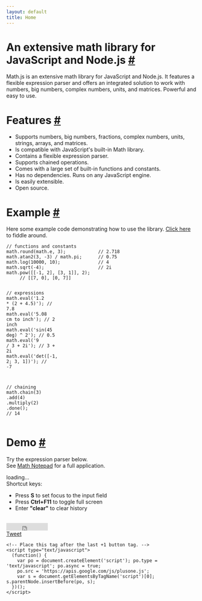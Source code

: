 ```yaml
---
layout: default
title: Home
---
```


<h1 id="an-extensive-math-library-for-javascript-and-nodejs">An extensive math library for JavaScript and Node.js <a href="#an-extensive-math-library-for-javascript-and-nodejs" title="Permalink">#</a></h1>

Math.js is an extensive math library for JavaScript and Node.js.
It features a flexible expression parser and offers an integrated solution
to work with numbers, big numbers, complex numbers, units, and matrices.
Powerful and easy to use.


<h1 id="features">Features <a href="#features" title="Permalink">#</a></h1>

- Supports numbers, big numbers, fractions, complex numbers, units, strings, arrays, and matrices.
- Is compatible with JavaScript's built-in Math library.
- Contains a flexible expression parser.
- Supports chained operations.
- Comes with a large set of built-in functions and constants.
- Has no dependencies. Runs on any JavaScript engine.
- Is easily extensible.
- Open source.

<div class="cols">
  <div class="left">
    <h1 id="example">Example <a href="#example" title="Permalink">#</a></h1>
    <p>
      Here some example code demonstrating how to use the library.
      <a href="http://jsbin.com/devacu/edit">Click here</a> to fiddle around.
    </p>
    <div class="highlight">
<pre><code class="language-js" data-lang="js"><span class="c1">// functions and constants</span>
<span class="nx">math</span><span class="p">.</span><span class="nx">round</span><span class="p">(</span><span class="nx">math</span><span class="p">.</span><span class="nx">e</span><span class="p">,</span> <span class="mi">3</span><span class="p">);</span>            <span class="c1">// 2.718</span>
<span class="nx">math</span><span class="p">.</span><span class="nx">atan2</span><span class="p">(</span><span class="mi">3</span><span class="p">,</span> <span class="o">-</span><span class="mi">3</span><span class="p">)</span> <span class="o">/</span> <span class="nx">math</span><span class="p">.</span><span class="nx">pi</span><span class="p">;</span>      <span class="c1">// 0.75</span>
<span class="nx">math</span><span class="p">.</span><span class="nx">log</span><span class="p">(</span><span class="mi">10000</span><span class="p">,</span> <span class="mi">10</span><span class="p">);</span>              <span class="c1">// 4</span>
<span class="nx">math</span><span class="p">.</span><span class="nx">sqrt</span><span class="p">(</span><span class="o">-</span><span class="mi">4</span><span class="p">);</span>                    <span class="c1">// 2i</span>
<span class="nx">math</span><span class="p">.</span><span class="nx">pow</span><span class="p">([[</span><span class="o">-</span><span class="mi">1</span><span class="p">,</span> <span class="mi">2</span><span class="p">],</span> <span class="p">[</span><span class="mi">3</span><span class="p">,</span> <span class="mi">1</span><span class="p">]],</span> <span class="mi">2</span><span class="p">);</span>
     <span class="c1">// [[7, 0], [0, 7]]</span>

<span class="c1">// expressions</span>
<span class="nx">math</span><span class="p">.</span><span class="nb">eval</span><span class="p">(</span><span class="s1">'1.2 * (2 + 4.5)'</span><span class="p">);</span>     <span class="c1">// 7.8</span>
<span class="nx">math</span><span class="p">.</span><span class="nb">eval</span><span class="p">(</span><span class="s1">'5.08 cm to inch'</span><span class="p">);</span>     <span class="c1">// 2 inch</span>
<span class="nx">math</span><span class="p">.</span><span class="nb">eval</span><span class="p">(</span><span class="s1">'sin(45 deg) ^ 2'</span><span class="p">);</span>     <span class="c1">// 0.5</span>
<span class="nx">math</span><span class="p">.</span><span class="nb">eval</span><span class="p">(</span><span class="s1">'9 / 3 + 2i'</span><span class="p">);</span>          <span class="c1">// 3 + 2i</span>
<span class="nx">math</span><span class="p">.</span><span class="nb">eval</span><span class="p">(</span><span class="s1">'det([-1, 2; 3, 1])'</span><span class="p">);</span>  <span class="c1">// -7</span>

<span class="c1">// chaining</span>
<span class="nx">math</span><span class="p">.</span><span class="nx">chain</span><span class="p">(</span><span class="mi">3</span><span class="p">)</span>
    <span class="p">.</span><span class="nx">add</span><span class="p">(</span><span class="mi">4</span><span class="p">)</span>
    <span class="p">.</span><span class="nx">multiply</span><span class="p">(</span><span class="mi">2</span><span class="p">)</span>
    <span class="p">.</span><span class="nx">done</span><span class="p">();</span> <span class="c1">// 14</span></code></pre>
  </div>
  </div>
  <div class="right">
    <h1 id="demo">Demo <a href="#demo" title="Permalink">#</a></h1>
    <p>
      Try the expression parser below.<br>
      See <a href="http://mathnotepad.com/">Math Notepad</a> for a full application.
    </p>
    <div id="commandline">loading...</div>
    <script type="text/javascript">
      var editor = new CommandLineEditor({
          container: document.getElementById('commandline'),
          math: math
      });
    </script>
    <div class="tips">
      Shortcut keys:
      <ul>
        <li>Press <b>S</b> to set focus to the input field</li>
        <li>Press <b>Ctrl+F11</b> to toggle full screen</li>
        <li>Enter <b>"clear"</b> to clear history</li>
      </ul>
    </div>
  </div>
  <div class="end">&nbsp;</div>
</div>


<div id="likes">
  <!-- github -->
  <!-- https://github.com/mdo/github-buttons -->
  <div class="like github">
    <iframe src="http://ghbtns.com/github-btn.html?user=josdejong&repo=mathjs&type=watch&count=true"
            allowtransparency="true" frameborder="0" scrolling="0" width="110" height="20"></iframe>
  </div>

  <!-- twitter -->
  <div class="like twitter">
    <a href="https://twitter.com/share" class="twitter-share-button">Tweet</a>
    <script>!function(d,s,id){var js,fjs=d.getElementsByTagName(s)[0],p=/^http:/.test(d.location)?'http':'https';if(!d.getElementById(id)){js=d.createElement(s);js.id=id;js.src=p+'://platform.twitter.com/widgets.js';fjs.parentNode.insertBefore(js,fjs);}}(document, 'script', 'twitter-wjs');</script>
  </div>

  <!-- facebook -->
  <div class="like facebook">
    <div id="fb-root" style="display: none;"></div>
    <script>(function(d, s, id) {
      var js, fjs = d.getElementsByTagName(s)[0];
      if (d.getElementById(id)) return;
      js = d.createElement(s); js.id = id;
      js.src = "//connect.facebook.net/en_US/all.js#xfbml=1&appId=537047263003274";
      fjs.parentNode.insertBefore(js, fjs);
    }(document, 'script', 'facebook-jssdk'));</script>
    <div class="fb-like" data-href="http://mathjs.org" data-send="false" data-layout="button_count" data-width="450" data-show-faces="true" data-font="verdana"></div>
  </div>

  <!-- linkedin -->
  <div class="like linkedin">
    <script src="//platform.linkedin.com/in.js" type="text/javascript"></script>
    <script type="IN/Share" data-url="http://mathjs.org" data-counter="right"></script>
  </div>

  <!-- google+ -->
  <div class="like googleplus">
    <!-- Place this tag where you want the +1 button to render. -->
    <div class="g-plusone" data-size="medium"></div>

    <!-- Place this tag after the last +1 button tag. -->
    <script type="text/javascript">
      (function() {
        var po = document.createElement('script'); po.type = 'text/javascript'; po.async = true;
        po.src = 'https://apis.google.com/js/plusone.js';
        var s = document.getElementsByTagName('script')[0]; s.parentNode.insertBefore(po, s);
      })();
    </script>
  </div>

  <div style="clear: both;"></div>
</div>